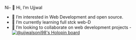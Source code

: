 Ni- 👋 Hi, I’m Ujjwal
- 👀 I’m interested in Web Development and open source.
- 🌱 I’m currently learning full stck web-D
- 💞️ I’m looking to collaborate on web development projects
-[![@ujjwalsoni98's Holopin board](https://holopin.me/ujjwalsoni98)](https://holopin.io/@ujjwalsoni98)
<!---
Ujjwal-soni98/Ujjwal-soni98 is a ✨ special ✨ repository because its `README.md` (this file) appears on your GitHub profile.
You can click the Preview link to take a look at your changes.
--->
